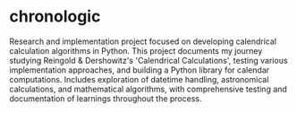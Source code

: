 # chronologic

Research and implementation project focused on developing calendrical calculation algorithms in Python. This project documents my journey studying Reingold & Dershowitz's 'Calendrical Calculations', testing various implementation approaches, and building a Python library for calendar computations. Includes exploration of datetime handling, astronomical calculations, and mathematical algorithms, with comprehensive testing and documentation of learnings throughout the process.
